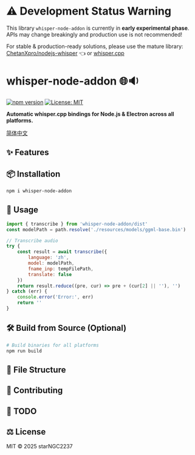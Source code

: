 # ⚠️ Development Status Warning

This library <code>whisper-node-addon</code> is currently in <strong>early experimental phase</strong>. APIs may change breakingly and production use is not recommended!<br/>

For stable & production-ready solutions, please use the mature library: <a href="https://github.com/ChetanXpro/nodejs-whisper">ChetanXpro/nodejs-whisper</a> 👈 or <a href="https://github.com/ggerganov/whisper.cpp">whisper.cpp</a>

# whisper-node-addon 🌐🔉

[![npm version](https://img.shields.io/npm/v/whisper-node-addon)](https://www.npmjs.com/package/whisper.cpp-platform-bindings)
[![License: MIT](https://img.shields.io/badge/License-MIT-blue.svg)](https://opensource.org/licenses/MIT)

**Automatic whisper.cpp bindings for Node.js & Electron across all platforms.**

[简体中文](README-zh.md)

## ✨ Features

## 📦 Installation
```bash
npm i whisper-node-addon
```

## 🚀 Usage
```javascript
import { transcribe } from 'whisper-node-addon/dist'
const modelPath = path.resolve('./resources/models/ggml-base.bin')

// Transcribe audio
try {
    const result = await transcribe({
        language: 'zh',
        model: modelPath,
        fname_inp: tempFilePath,
        translate: false
    })
    return result.reduce((pre, cur) => pre + (cur[2] || ''), '')
} catch (err) {
    console.error('Error:', err)
    return ''
}
```

## 🛠 Build from Source (Optional)
```bash
# Build binaries for all platforms
npm run build
```

## 📂 File Structure

## 🤝 Contributing

## 📜 TODO

## ⚖️ License
MIT © 2025 starNGC2237
